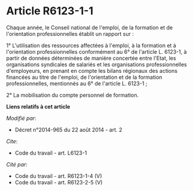 # Article R6123-1-1

Chaque année, le Conseil national de l'emploi, de la formation et de l'orientation professionnelles établit un rapport sur : 

1° L'utilisation des ressources affectées à l'emploi, à la formation et à l'orientation professionnelles conformément au 6°
de l'article L. 6123-1, à partir de données déterminées de manière concertée entre l'Etat, les organisations syndicales de
salariés et les organisations professionnelles d'employeurs, en prenant en compte les bilans régionaux des actions financées
au titre de l'emploi, de l'orientation et de la formation professionnelles, mentionnés au 6° de l'article L. 6123-1 ; 

2° La mobilisation du compte personnel de formation.

**Liens relatifs à cet article**

_Modifié par_:

  - Décret n°2014-965 du 22 août 2014 - art. 2

_Cite_:

  - Code du travail - art. L6123-1

_Cité par_:

  - Code du travail - art. R6123-1-4 (V)
  - Code du travail - art. R6123-2-5 (V)
